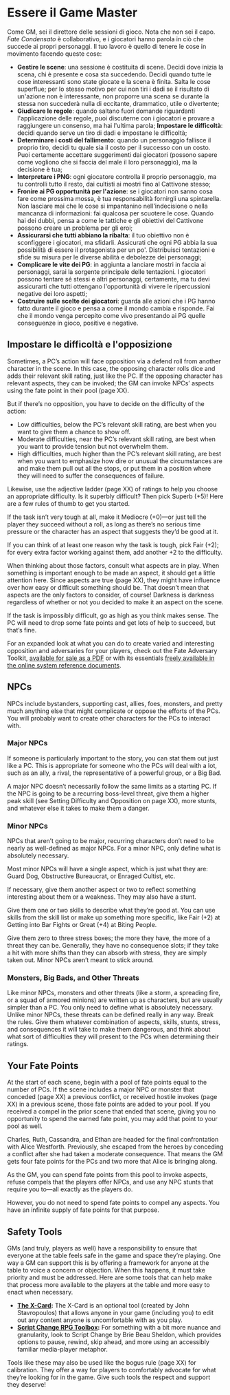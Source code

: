 # Essere il Game Master

Come GM, sei il direttore delle sessioni di gioco. Nota che non sei il capo. _Fate Condensato_ è collaborativo, e i giocatori hanno parola in ciò che succede ai propri personaggi. Il tuo lavoro è quello di tenere le cose in movimento facendo queste cose:

* **Gestire le scene**: una sessione è costituita di scene. Decidi dove inizia la scena, chi è presente e cosa sta succedendo. Decidi quando tutte le cose interessanti sono state giocate e la scena è finita. Salta le cose superflue; per lo stesso motivo per cui non tiri i dadi se il risultato di un'azione non è interessante, non proporre una scena se durante la stessa non succederà nulla di eccitante, drammatico, utile o divertente;
* **Giudicare le regole**: quando saltano fuori domande riguardanti l'applicazione delle regole, puoi discuterne con i giocatori e provare a raggiungere un consenso, ma hai l'ultima parola;
**Impostare le difficoltà**: decidi quando serve un tiro di dadi e impostane le difficoltà;
* **Determinare i costi del fallimento**: quando un personaggio fallisce il proprio tiro, decidi tu quale sia il costo per il successo con un costo. Puoi certamente accettare suggerimenti dai giocatori (possono sapere come vogliono che si faccia del male il loro personaggio), ma la decisione è tua;
* **Interpretare i PNG**: ogni giocatore controlla il proprio personaggio, ma tu controlli tutto il resto, dai cultisti ai mostri fino al Cattivone stesso;
* **Fronire ai PG opportunità per l'azione**: se i giocatori non sanno cosa fare come prossima mossa, è tua responsabilità fornirgli una spintarella. Non lasciare mai che le cose si impantanino nell'indecisione o nella mancanza di informazioni: fai qualcosa per scuotere le cose. Quando hai dei dubbi, pensa a come le tattiche e gli obiettivi del Cattivone possono creare un problema per gli eroi;
* **Assicurarsi che tutti abbiano la ribalta**: il tuo obiettivo non è sconfiggere i giocatori, ma sfidarli. Assicurati che ogni PG abbia la sua possibilità di essere il protagonista per un po'. Distribuisci tentazioni e sfide su misura per le diverse abilità e debolezze dei personaggi;
* **Complicare le vite dei PG**: in aggiunta a lanciare mostri in faccia ai personaggi, sarai la sorgente principale delle tentazioni. I giocatori possono tentare sé stessi e altri personaggi, certamente, ma tu devi assicurarti che tutti ottengano l'opportunità di vivere le ripercussioni negative dei loro aspetti;
* **Costruire sulle scelte dei giocatori**: guarda alle azioni che i PG hanno fatto durante il gioco e pensa a come il mondo cambia e risponde. Fai che il mondo venga percepito come vivo presentando ai PG quelle conseguenze in gioco, positive e negative.

## Impostare le difficoltà e l'opposizione

Sometimes, a PC’s action will face opposition via a defend roll from another character in the scene. In this case, the opposing character rolls dice and adds their relevant skill rating, just like the PC. If the opposing character has relevant aspects, they can be invoked; the GM can invoke NPCs’ aspects using the fate point in their pool (page XX).

But if there’s no opposition, you have to decide on the difficulty of the action:

* Low difficulties, below the PC’s relevant skill rating, are best when you want to give them a chance to show off.
* Moderate difficulties, near the PC’s relevant skill rating, are best when you want to provide tension but not overwhelm them.
* High difficulties, much higher than the PC’s relevant skill rating, are best when you want to emphasize how dire or unusual the circumstances are and make them pull out all the stops, or put them in a position where they will need to suffer the consequences of failure.

Likewise, use the adjective ladder (page XX) of ratings to help you choose an appropriate difficulty. Is it superbly difficult? Then pick Superb (+5)! Here are a few rules of thumb to get you started.

If the task isn’t very tough at all, make it Mediocre (+0)—or just tell the player they succeed without a roll, as long as there’s no serious time pressure or the character has an aspect that suggests they’d be good at it.

If you can think of at least one reason why the task is tough, pick Fair (+2); for every extra factor working against them, add another +2 to the difficulty.

When thinking about those factors, consult what aspects are in play. When something is important enough to be made an aspect, it should get a little attention here. Since aspects are true (page XX), they might have influence over how easy or difficult something should be. That doesn’t mean that aspects are the only factors to consider, of course! Darkness is darkness regardless of whether or not you decided to make it an aspect on the scene.

If the task is impossibly difficult, go as high as you think makes sense. The PC will need to drop some fate points and get lots of help to succeed, but that’s fine.

For an expanded look at what you can do to create varied and interesting opposition and adversaries for your players, check out the Fate Adversary Toolkit, [available for sale as a PDF](https://www.dreamlord.it/prodotto/fate-strumenti-del-sistema/) or with its essentials [freely available in the online system reference documents](https://www.fateitalia.it/capitolo-1-introduzione-perche-siamo-qui/).

## NPCs

NPCs include bystanders, supporting cast, allies, foes, monsters, and pretty much anything else that might complicate or oppose the efforts of the PCs. You will probably want to create other characters for the PCs to interact with.

### Major NPCs

If someone is particularly important to the story, you can stat them out just like a PC. This is appropriate for someone who the PCs will deal with a lot, such as an ally, a rival, the representative of a powerful group, or a Big Bad.

A major NPC doesn’t necessarily follow the same limits as a starting PC. If the NPC is going to be a recurring boss-level threat, give them a higher peak skill (see Setting Difficulty and Opposition on page XX), more stunts, and whatever else it takes to make them a danger.

### Minor NPCs

NPCs that aren’t going to be major, recurring characters don’t need to be nearly as well-defined as major NPCs. For a minor NPC, only define what is absolutely necessary.

Most minor NPCs will have a single aspect, which is just what they are: Guard Dog, Obstructive Bureaucrat, or Enraged Cultist, etc.

If necessary, give them another aspect or two to reflect something interesting about them or a weakness. They may also have a stunt.

Give them one or two skills to describe what they’re good at. You can use skills from the skill list or make up something more specific, like Fair (+2) at Getting into Bar Fights or Great (+4) at Biting People.

Give them zero to three stress boxes; the more they have, the more of a threat they can be. Generally, they have no consequence slots; if they take a hit with more shifts than they can absorb with stress, they are simply taken out. Minor NPCs aren’t meant to stick around.

### Monsters, Big Bads, and Other Threats

Like minor NPCs, monsters and other threats (like a storm, a spreading fire, or a squad of armored minions) are written up as characters, but are usually simpler than a PC. You only need to define what is absolutely necessary. Unlike minor NPCs, these threats can be defined really in any way. Break the rules. Give them whatever combination of aspects, skills, stunts, stress, and consequences it will take to make them dangerous, and think about what sort of difficulties they will present to the PCs when determining their ratings.

## Your Fate Points

At the start of each scene, begin with a pool of fate points equal to the number of PCs. If the scene includes a major NPC or monster that conceded (page XX) a previous conflict, or received hostile invokes (page XX) in a previous scene, those fate points are added to your pool. If you received a compel in the prior scene that ended that scene, giving you no opportunity to spend the earned fate point, you may add that point to your pool as well.

Charles, Ruth, Cassandra, and Ethan are headed for the final confrontation with Alice Westforth. Previously, she escaped from the heroes by conceding a conflict after she had taken a moderate consequence. That means the GM gets four fate points for the PCs and two more that Alice is bringing along.

As the GM, you can spend fate points from this pool to invoke aspects, refuse compels that the players offer NPCs, and use any NPC stunts that require you to—all exactly as the players do.

However, you do not need to spend fate points to compel any aspects. You have an infinite supply of fate points for that purpose.

## Safety Tools

GMs (and truly, players as well) have a responsibility to ensure that everyone at the table feels safe in the game and space they’re playing. One way a GM can support this is by offering a framework for anyone at the table to voice a concern or objection. When this happens, it must take priority and must be addressed. Here are some tools that can help make that process more available to the players at the table and more easy to enact when necessary.

* **[The X-Card](http://tinyurl.com/x-card-rpg):** The X-Card is an optional tool (created by John Stavropoulos) that allows anyone in your game (including you) to edit out any content anyone is uncomfortable with as you play.
* **[Script Change RPG Toolbox](http://tinyurl.com/nphed7m):** For something with a bit more nuance and granularity, look to Script Change by Brie Beau Sheldon, which provides options to pause, rewind, skip ahead, and more using an accessibly familiar media-player metaphor.

Tools like these may also be used like the bogus rule (page XX) for calibration. They offer a way for players to comfortably advocate for what they’re looking for in the game. Give such tools the respect and support they deserve!
